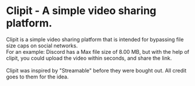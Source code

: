 # Clipit - A simple video sharing platform.

Clipit is a simple video sharing platform that is intended for bypassing file size caps on social networks. <br>
For an example: Discord has a Max file size of 8.00 MB, but with the help of clipit, you could upload the video within seconds, and share the link. 
<br>
<br>
Clipit was inspired by "Streamable" before they were bought out. All credit goes to them for the idea. 
